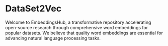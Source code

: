 # DataSet2Vec
Welcome to EmbeddingsHub, a transformative repository accelerating open-source research through comprehensive word embeddings for popular datasets. We believe that quality word embeddings are essential for advancing natural language processing tasks.
